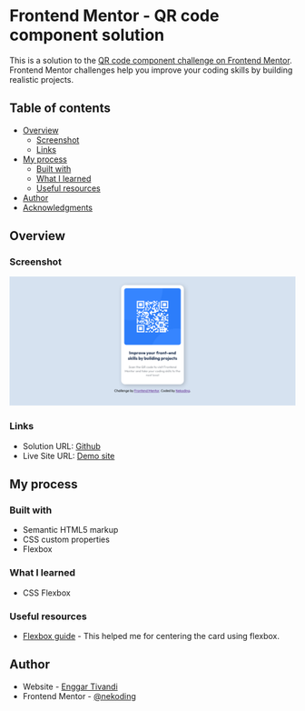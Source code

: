 # Frontend Mentor - QR code component solution

This is a solution to the [QR code component challenge on Frontend Mentor](https://www.frontendmentor.io/challenges/qr-code-component-iux_sIO_H). Frontend Mentor challenges help you improve your coding skills by building realistic projects.

## Table of contents

- [Overview](#overview)
  - [Screenshot](#screenshot)
  - [Links](#links)
- [My process](#my-process)
  - [Built with](#built-with)
  - [What I learned](#what-i-learned)
  - [Useful resources](#useful-resources)
- [Author](#author)
- [Acknowledgments](#acknowledgments)

## Overview

### Screenshot

![](./screenshot.png)

### Links

- Solution URL: [Github](https://github.com/nekoding/frontendmentor-qr-code)
- Live Site URL: [Demo site](https://nekoding-qr-code)

## My process

### Built with

- Semantic HTML5 markup
- CSS custom properties
- Flexbox

### What I learned

- CSS Flexbox

### Useful resources

- [Flexbox guide](https://css-tricks.com/snippets/css/a-guide-to-flexbox/) - This helped me for centering the card using flexbox.

## Author

- Website - [Enggar Tivandi](https://www.nekoding.my.id)
- Frontend Mentor - [@nekoding](https://www.frontendmentor.io/profile/nekoding)
